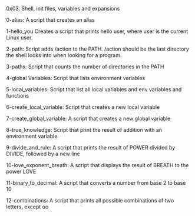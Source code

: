 0x03. Shell, init files, variables and expansions

0-alias: A script that creates an alias

1-hello_you Creates a script that prints hello user, where user is the current Linux user.

2-path: Script adds /action to the PATH. /action should be the last directory the shell looks into when looking for a program.

3-paths: Script that counts the number of directories in the PATH

4-global Variables: Script that lists environment variables

5-local_variables: Script that list all local variables and env variables and functions

6-create_local_variable: Script that creates a new local variable

7-create_global_variable: A script that creates a new global variable

8-true_knowledge: Script that print the result of addition with an environment variable

9-divide_and_rule: A script that prints the result of POWER divided by DIVIDE, followed by a new line

10-love_exponent_breath: A script that displays the result of BREATH to the power LOVE

11-binary_to_decimal: A script that converts a number from base 2 to base 10

12-combinations: A script that prints all possible combinations of two letters, except oo
